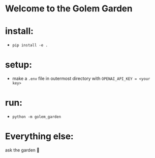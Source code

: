 # Welcome to the Golem Garden 


# install: 
- `pip install -e .`
# setup: 
- make a `.env` file in outermost directory with `OPENAI_API_KEY = <your key>`
# run: 
- `python -m golem_garden`


# Everything else:
ask the garden 🌱
